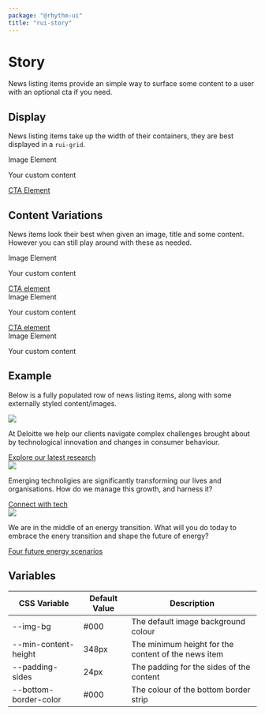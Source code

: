 ```yaml
---
package: "@rhythm-ui"
title: "rui-story"
---
```


# Story
News listing items provide an simple way to surface some content to a user with an optional cta if you need.

## Display
News listing items take up the width of their containers, they are best displayed in a `rui-grid`. 

<rui-grid>
    <div class="s-12 m-6 l-4 xl-4 xxl-4">
        <rui-story
            title="Title"
            domain="Domain"
        >
            <div slot="img" class="example-image-el">Image Element</div>
            <div slot="content" class="cm cm-rich-text">
                <p>Your custom content</p>
            </div>
            <a class="story-cta" href="http://localhost:8000" slot="cta">
                CTA Element <span class="plus-icon"></span>
            </a>
            </rui-story>
        </div>
        <div class="s-12 m-6 l-8 xl-8 xxl-8"></div>
    </rui-grid>

## Content Variations
News items look their best when given an image, title and some content. However you can still play around with these as needed.

<rui-grid>
    <div class="s-12 m-6 l-4 xl-4 xxl-4">
        <rui-story
            title="Title"
        >
            <div slot="img" class="example-image-el">Image Element</div>
            <div slot="content" class="cm cm-rich-text">
                <p>Your custom content
                </p>
            </div>
            <a class="story-cta" href="http://localhost:8000" slot="cta">CTA element<span class="plus-icon"></span></a>
        </rui-story>
    </div>
    <div class="s-12 m-6 l-4 xl-4 xxl-4">
        <rui-story
        >
            <div slot="img" class="example-image-el">Image Element</div>
            <div slot="content" class="cm cm-rich-text">
                <p>Your custom content
                </p>
            </div>
            <a class="story-cta" href="http://localhost:8000" slot="cta">CTA element<span class="plus-icon"></span></a>
        </rui-story>
    </div>
    <div class="s-12 m-6 l-4 xl-4 xxl-4">
        <rui-story
            domain="Domain"
            title="Title"
        >
            <div slot="img" class="example-image-el">Image Element</div>
            <div slot="content" class="cm cm-rich-text">
                <p>Your custom content
                </p>
            </div>
        </rui-story>
    </div>
</rui-grid>


## Example
Below is a fully populated row of news listing items, along with some externally styled content/images.

<rui-grid>
    <div class="s-12 m-6 l-4 xl-4 xxl-4">
        <rui-story
            title="Technology, media & telecommunications"
            domain="Perspectives"
        >
            <img slot="img" class="story-img" src="https://www2.deloitte.com/content/dam/Deloitte/in/Images/header_images/in-tax-budget-publications-2018-banner-noexp.png/_jcr_content/renditions/cq5dam.web.1400.350.desktop.jpeg" />
            <div slot="content" class="cm cm-rich-text">
                <p>At Deloitte we help our clients navigate complex challenges brought about by technological innovation and changes in consumer behaviour.
                </p>
            </div>
            <a class="story-cta" href="http://localhost:8000" slot="cta">Explore our latest research <span class="plus-icon"></span></a>
        </rui-story>
    </div>
    <div class="s-12 m-6 l-4 xl-4 xxl-4">
        <rui-story
            title="Go from linear to accelerated growth."
            domain="Ready. Set. Emerge!"
        >
            <img slot="img" class="story-img" src="https://www2.deloitte.com/content/dam/Deloitte/global/Images/promo_images/gx-ngin-solution3.jpg" />
            <div slot="content" class="cm cm-rich-text">
                <p>Emerging technoligies are significantly transforming our lives and organisations. How do we manage this growth, and harness it?
                </p>
            </div>
            <a class="story-cta" href="http://localhost:8000" slot="cta">Connect with tech <span class="plus-icon"></span></a>
        </rui-story>
    </div>
    <div class="s-12 m-6 l-4 xl-4 xxl-4">
        <rui-story
            title="A future focused Australia"
            domain="Energy Accelerated"
        >
            <img slot="img" class="story-img" src="https://www2.deloitte.com/content/dam/Deloitte/ch/Images/header_images/services/risk/ch-risk-GDPR-pseudonymisation-banner.jpg/_jcr_content/renditions/cq5dam.web.1400.350.desktop.jpeg" />
            <div slot="content" class="cm cm-rich-text">
                <p>We are in the middle of an energy transition. What will you do today to embrace the enery transition and shape the future of energy?
                </p>
            </div>
            <a class="story-cta" href="http://localhost:8000" slot="cta">Four future energy scenarios <span class="plus-icon"></span></a>
        </rui-story>
    </div>
</rui-grid>


 ## Variables

| CSS Variable | Default Value | Description |
| --- | --- | --- |
| --img-bg | #000 | The default image background colour  | 
| --min-content-height | 348px | The minimum height for the content of the news item  | 
| --padding-sides | 24px | The padding for the sides of the content  | 
| --bottom-border-color | #000 | The colour of the bottom border strip  | 
